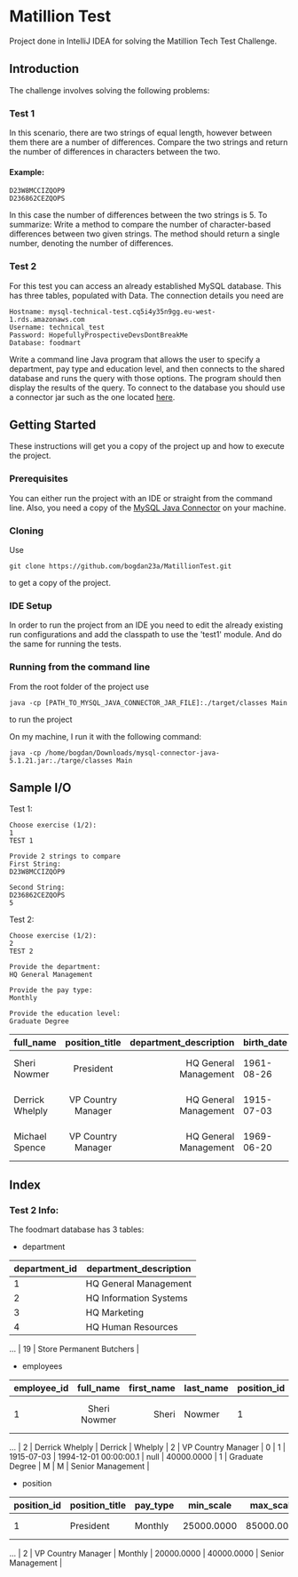 # Matillion Test
Project done in IntelliJ IDEA for solving the Matillion Tech Test Challenge.

## Introduction

The challenge involves solving the following problems:

### Test 1

In this scenario, there are two strings of equal length, however between them there are a number of
differences. Compare the two strings and return the number of differences in characters between the two.

#### Example:
```
D23W8MCCIZQOP9
D236862CEZQOPS
```
In this case the number of differences between the two strings is 5.
To summarize: Write a method to compare the number of character-based differences between two given
strings. The method should return a single number, denoting the number of differences.

### Test 2

For this test you can access an already established MySQL database. This has three tables, populated with
Data.
The connection details you need are

```
Hostname: mysql-technical-test.cq5i4y35n9gg.eu-west-1.rds.amazonaws.com
Username: technical_test
Password: HopefullyProspectiveDevsDontBreakMe
Database: foodmart
```
Write a command line Java program that allows the user to specify a department, pay type and education
level, and then connects to the shared database and runs the query with those options. The program should
then display the results of the query.
To connect to the database you should use a connector jar such as the one
located [here](http://mvnrepository.com/artifact/mysql/mysql-connector-java/5.1.21).

## Getting Started

These instructions will get you a copy of the project up and how to execute the project.

### Prerequisites

You can either run the project with an IDE or straight from the command line. Also, you need a copy of the [MySQL Java Connector](http://mvnrepository.com/artifact/mysql/mysql-connector-java/5.1.21) on your machine.

### Cloning

Use
```
git clone https://github.com/bogdan23a/MatillionTest.git
```
to get a copy of the project.

### IDE Setup

In order to run the project from an IDE you need to edit the already existing run configurations and add the classpath to use the 'test1' module. And do the same for running the tests.

### Running from the command line

From the root folder of the project use
```
java -cp [PATH_TO_MYSQL_JAVA_CONNECTOR_JAR_FILE]:./target/classes Main
```
to run the project

On my machine, I run it with the following command:
```
java -cp /home/bogdan/Downloads/mysql-connector-java-5.1.21.jar:./targe/classes Main
``` 

## Sample I/O

Test 1:
```
Choose exercise (1/2):
1
TEST 1

Provide 2 strings to compare
First String:
D23W8MCCIZQOP9

Second String:
D236862CEZQOPS
5

```

Test 2:
```
Choose exercise (1/2):
2
TEST 2

Provide the department:
HQ General Management

Provide the pay type:
Monthly

Provide the education level:
Graduate Degree
```
| full_name       |   position_title   | department_description | birth_date | hire_date             | end_date | salary     | pay_type | education_level |
|-----------------|:------------------:|-----------------------:|------------|-----------------------|----------|------------|----------|-----------------|
| Sheri Nowmer    | President          | HQ General Management  | 1961-08-26 | 1994-12-01 00:00:00.0 | null     | 80000.0000 | Monthly  | Graduate Degree |
| Derrick Whelply	 | VP Country Manager |  HQ General Management | 1915-07-03 | 1994-12-01 00:00:00.0 | null     | 40000.0000 | Monthly  | Graduate Degree |
| Michael Spence  | VP Country Manager | HQ General Management  | 1969-06-20 | 1998-01-01 00:00:00.0 | null     | 40000.0000 | Monthly  | Graduate Degree |


## Index

### Test 2 Info:

The foodmart database has 3 tables:

* department
  
| department_id  |   department_description   |
|----------------|----------------------------|
|        1       |   HQ General Management    |
|        2       |   HQ Information Systems   |
|        3       |         HQ Marketing       |
|        4       |     HQ Human Resources     |
... 
|        19      |  Store Permanent Butchers  | 

* employees

| employee_id |    full_name    | first_name | last_name | position_id | position_title     | store_id | department_id | birth_date | hire_date             | end_date | salary     | supervisor_id | education_level | marital_status | gender | management_role   |
|-------------|:---------------:|-----------:|-----------|-------------|--------------------|----------|---------------|------------|-----------------------|----------|------------|---------------|-----------------|----------------|--------|-------------------|
| 1           | Sheri Nowmer    | Sheri      | Nowmer    | 1           | President          | 0        | 1             | 1961-08-26 | 1994-12-01 00:00:00.0 | null     | 80000.0000 | 0             | Graduate Degree | S              | F      | Senior Management |
...
| 2           | Derrick Whelply |    Derrick | Whelply   | 2           | VP Country Manager | 0        | 1             | 1915-07-03 | 1994-12-01 00:00:00.1 | null     | 40000.0000 | 1             | Graduate Degree | M              | M      | Senior Management |


* position

| position_id  |    position_title    | pay_type  |   min_scale  |  max_scale   |   management_role   |
|--------------|----------------------|-----------|--------------|--------------|---------------------|
|       1      |       President      |  Monthly  |  25000.0000  |  85000.0000  |  Senior Management  |
...
|       2      |  VP Country Manager  |  Monthly  |  20000.0000  |  40000.0000  |  Senior Management  |

